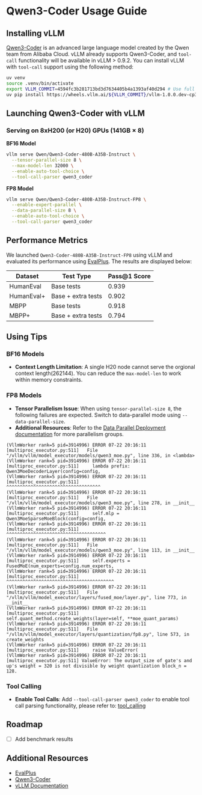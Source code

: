 # Qwen3-Coder Usage Guide

## Installing vLLM

[Qwen3-Coder](https://github.com/QwenLM/Qwen3-Coder) is an advanced large language model created by the Qwen team from Alibaba Cloud. vLLM already supports Qwen3-Coder, and `tool-call` functionality will be available in vLLM > 0.9.2. You can install vLLM with `tool-call` support using the following method:

```bash
uv venv
source .venv/bin/activate
export VLLM_COMMIT=4594fc3b281713bd3d7634405b4a1393af40d294 # Use full commit hash from the main branch
uv pip install https://wheels.vllm.ai/${VLLM_COMMIT}/vllm-1.0.0.dev-cp38-abi3-manylinux1_x86_64.whl --torch-backend auto
```

## Launching Qwen3-Coder with vLLM

### Serving on 8xH200 (or H20) GPUs (141GB × 8)

**BF16 Model**

```bash
vllm serve Qwen/Qwen3-Coder-480B-A35B-Instruct \
  --tensor-parallel-size 8 \
  --max-model-len 32000 \
  --enable-auto-tool-choice \
  --tool-call-parser qwen3_coder
```

**FP8 Model**

```bash
vllm serve Qwen/Qwen3-Coder-480B-A35B-Instruct-FP8 \
  --enable-expert-parallel \
  --data-parallel-size 8 \
  --enable-auto-tool-choice \
  --tool-call-parser qwen3_coder
```

## Performance Metrics

We launched `Qwen3-Coder-480B-A35B-Instruct-FP8` using vLLM and evaluated its performance using  [EvalPlus](https://github.com/evalplus/evalplus). The results are displayed below:

| Dataset | Test Type | Pass@1 Score |
|-----------|-----------|--------------|
| HumanEval | Base tests | 0.939 |
| HumanEval+ | Base + extra tests | 0.902 |
| MBPP | Base tests | 0.918 |
| MBPP+ | Base + extra tests | 0.794 |

## Using Tips

### BF16 Models
- **Context Length Limitation**: A single H20 node cannot serve the orgional context length(262144). You can reduce the `max-model-len` to work within memory constraints.

### FP8 Models
- **Tensor Parallelism Issue**: When using `tensor-parallel-size 8`, the following failures are expected. Switch to data-parallel mode using `--data-parallel-size`. 
- **Additional Resources**: Refer to the [Data Parallel Deployment documentation](https://docs.vllm.ai/en/latest/serving/data_parallel_deployment.html) for more parallelism groups.

```shell
(VllmWorker rank=5 pid=3914996) ERROR 07-22 20:16:11 [multiproc_executor.py:511]   File "/vllm/vllm/model_executor/models/qwen3_moe.py", line 336, in <lambda>
(VllmWorker rank=5 pid=3914996) ERROR 07-22 20:16:11 [multiproc_executor.py:511]     lambda prefix: Qwen3MoeDecoderLayer(config=config,
(VllmWorker rank=5 pid=3914996) ERROR 07-22 20:16:11 [multiproc_executor.py:511]                    ^^^^^^^^^^^^^^^^^^^^^^^^^^^^^^^^^^^
(VllmWorker rank=5 pid=3914996) ERROR 07-22 20:16:11 [multiproc_executor.py:511]   File "/vllm/vllm/model_executor/models/qwen3_moe.py", line 278, in __init__
(VllmWorker rank=5 pid=3914996) ERROR 07-22 20:16:11 [multiproc_executor.py:511]     self.mlp = Qwen3MoeSparseMoeBlock(config=config,
(VllmWorker rank=5 pid=3914996) ERROR 07-22 20:16:11 [multiproc_executor.py:511]                ^^^^^^^^^^^^^^^^^^^^^^^^^^^^^^^^^^^^^
(VllmWorker rank=5 pid=3914996) ERROR 07-22 20:16:11 [multiproc_executor.py:511]   File "/vllm/vllm/model_executor/models/qwen3_moe.py", line 113, in __init__
(VllmWorker rank=5 pid=3914996) ERROR 07-22 20:16:11 [multiproc_executor.py:511]     self.experts = FusedMoE(num_experts=config.num_experts,
(VllmWorker rank=5 pid=3914996) ERROR 07-22 20:16:11 [multiproc_executor.py:511]                    ^^^^^^^^^^^^^^^^^^^^^^^^^^^^^^^^^^^^^^^^
(VllmWorker rank=5 pid=3914996) ERROR 07-22 20:16:11 [multiproc_executor.py:511]   File "/vllm/vllm/model_executor/layers/fused_moe/layer.py", line 773, in __init__
(VllmWorker rank=5 pid=3914996) ERROR 07-22 20:16:11 [multiproc_executor.py:511]     self.quant_method.create_weights(layer=self, **moe_quant_params)
(VllmWorker rank=5 pid=3914996) ERROR 07-22 20:16:11 [multiproc_executor.py:511]   File "/vllm/vllm/model_executor/layers/quantization/fp8.py", line 573, in create_weights
(VllmWorker rank=5 pid=3914996) ERROR 07-22 20:16:11 [multiproc_executor.py:511]     raise ValueError(
(VllmWorker rank=5 pid=3914996) ERROR 07-22 20:16:11 [multiproc_executor.py:511] ValueError: The output_size of gate's and up's weight = 320 is not divisible by weight quantization block_n = 128.
```

### Tool Calling
- **Enable Tool Calls**: Add `--tool-call-parser qwen3_coder` to enable tool call parsing functionality, please refer to: [tool_calling](https://docs.vllm.ai/en/latest/features/tool_calling.html)

## Roadmap

- [ ] Add benchmark results


## Additional Resources

- [EvalPlus](https://github.com/evalplus/evalplus)
- [Qwen3-Coder](https://github.com/QwenLM/Qwen3-Coder)
- [vLLM Documentation](https://docs.vllm.ai/)
